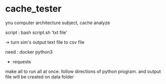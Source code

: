 # cache_tester
ynu computer architecture subject, cache analyze


script : 
bash script.sh 'txt file'

-> turn sim's output text file to csv file

need :
docker
python3
- requests


make all
to run all at once.
follow directions of python program. and output file will be created on data folder
